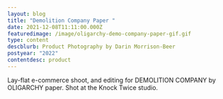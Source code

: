 ```yaml
---
layout: blog
title: "Demolition Company Paper "
date: 2021-12-08T11:11:00.000Z
featuredimage: /image/oligarchy-demo-company-paper-gif.gif
type: content
descblurb: Product Photography by Darin Morrison-Beer
postyear: "2022"
contentdesc: product
---
```

Lay-flat e-commerce shoot, and editing for DEMOLITION COMPANY by OLIGARCHY paper. Shot at the Knock Twice studio.
